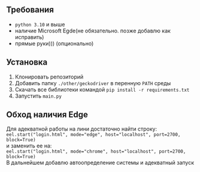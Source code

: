 ## Требования
- `python 3.10` и выше
- наличие Microsoft Egde(не обязательно. позже добавлю как исправить)
- прямые руки))) (опционально)

## Установка
1. Клонировать репозиторий
2. Добавить папку `./other/geckodriver` в перенную `PATH` среды
3. Скачать все библиотеки командой `pip install -r requirements.txt`
4. Запустить `main.py`

## Обход наличия Edge
Для адекватной работы на лини достаточно найти строку:  
```eel.start("login.html", mode="edge", host="localhost", port=2700, block=True)```  
и заменить ее на:  
```eel.start("login.html", mode="chrome", host="localhost", port=2700, block=True)```  
В дальнейшем добавлю автоопределение системы и адекватный запуск  
